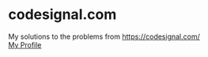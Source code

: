 # codesignal.com
My solutions to the problems from https://codesignal.com/ <br>
<a href="https://app.codesignal.com/profile/Vitaly_R">My Profile</a>
